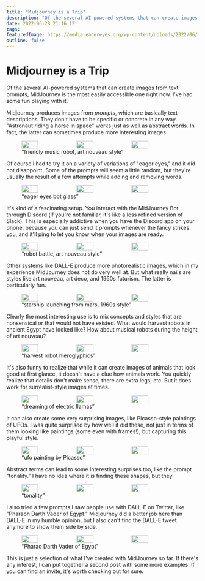 ```yaml
---
title: "Midjourney is a Trip"
description: "Of the several AI-powered systems that can create images from text prompts, MidJourney is the most easily accessible one right now. I've had some fun playing with it."
date: 2022-06-28 21:16:12
tags: 
featuredImage: https://media.eagereyes.org/wp-content/uploads/2022/06/midjourney-teaser.jpg
outline: false
---
```


# Midjourney is a Trip

Of the several AI-powered systems that can create images from text prompts, MidJourney is the most easily accessible one right now. I've had some fun playing with it.

Midjourney produces images from <em>prompts</em>, which are basically text descriptions. They don't have to be specific or concrete in any way. "Astronaut riding a horse in space" works just as well as abstract words. In fact, the latter can sometimes produce more interesting images.

<figure>
<div width="100%" style="display: flex;"><img src="https://media.eagereyes.org/wp-content/uploads/2022/06/e6999b3e-c346-421f-9255-0b0c12c9a554_Robert_Kosara_eagereyes_friendly_music_robot_art_nouveau.jpg" alt="" width="32%" style="margin-right: 2%;"/><img src="https://media.eagereyes.org/wp-content/uploads/2022/06/944afefa-b1da-4734-9e64-2f5be918457c_Robert_Kosara_eagereyes_httpss.mj_.runfsefU7__friendly_music_robot_art_nouveau.jpg" alt="" width="32%" style="margin-right: 2%;"/><img src="https://media.eagereyes.org/wp-content/uploads/2022/06/3f9894e5-c1f3-415e-8134-296650e0322f_Robert_Kosara_eagereyes_friendly_music_robot_art_nouveau.jpg" alt="" width="32%"/></div>
<figcaption>“friendly music robot, art nouveau style”</figcaption>
</figure>

Of course I had to try it on a variety of variations of "eager eyes," and it did not disappoint. Some of the prompts will seem a little random, but they're usually the result of a few attempts while adding and removing words.

<figure><div width="100%" style="display: flex;">
<img src="https://media.eagereyes.org/wp-content/uploads/2022/06/149bc30d-b5ef-40b8-b466-1428d19bbbc0_Robert_Kosara_eagereyes_httpss.mj_.run3MM3UX__eager_eyes_bot_glass.jpg" alt="" width="32%" style="margin-right: 2%;"/>
<img src="https://media.eagereyes.org/wp-content/uploads/2022/06/8f39dc0d-987f-4fb3-a663-20692cc738a8_Robert_Kosara_eagereyes_eager_eyes_bot_glass.jpg" alt="" width="32%" style="margin-right: 2%;"/>
<img src="https://media.eagereyes.org/wp-content/uploads/2022/06/13401094-3b40-468d-89a7-7d9347fa0244_Robert_Kosara_eagereyes_eager_eyes_bot_glass.jpg" alt="" width="32%"/></div>
<figcaption>“eager eyes bot glass”</figcaption>
</figure>

It's kind of a fascinating setup. You interact with the MidJourney Bot through Discord (if you're not familiar, it's like a less refined version of Slack). This is especially addictive when you have the Discord app on your phone, because you can just send it prompts whenever the fancy strikes you, and it'll ping to let you know when your images are ready.

<figure><div width="100%" style="display: flex;">
<img src="https://media.eagereyes.org/wp-content/uploads/2022/06/bbd48771-3ae6-4c7d-829c-f5e03c00a0bd_Robert_Kosara_eagereyes_robot_battle_art_nouveau_style.jpg" alt="" width="32%" style="margin-right: 2%;"/>
<img src="https://media.eagereyes.org/wp-content/uploads/2022/06/71c5618f-348d-4e88-80cc-9cbcb9922beb_Robert_Kosara_eagereyes_robot_battle_art_nouveau_style.jpg" alt="" width="32%" style="margin-right: 2%;"/>
<img src="https://media.eagereyes.org/wp-content/uploads/2022/06/407a6c64-ccfa-444a-b124-6e0b8324319c_Robert_Kosara_eagereyes_httpss.mj_.runUljRB2__robot_battle_art_nouveau_style.jpg" alt="" width="32%"/></div>
<figcaption>“robot battle, art nouveau style”</figcaption>
</figure>

Other systems like DALL-E produce more photorealistic images, which in my experience MidJourney does not do very well at. But what really nails are styles like art nouveau, art deco, and 1960s futurism. The latter is particularly fun.

<figure><div width="100%" style="display: flex;">
<img src="https://media.eagereyes.org/wp-content/uploads/2022/06/da32ddef-1524-4b3d-9777-5ee51e13b967_Robert_Kosara_eagereyes_starship_launching_from_mars_1960s_style.jpg" alt="" width="32%" style="margin-right: 2%;"/>
<img src="https://media.eagereyes.org/wp-content/uploads/2022/06/9f54b3f7-59e2-44a5-bce8-90795536b9f1_Robert_Kosara_eagereyes_starship_launching_from_mars_1960s_style.jpg" alt="" width="32%" style="margin-right: 2%;"/>
<img src="https://media.eagereyes.org/wp-content/uploads/2022/06/7ca5ea23-b6ca-4e95-8935-59885a1179ab_Robert_Kosara_eagereyes_starship_launching_from_mars_1960s_style.jpg" alt="" width="32%"/></div>
<figcaption>“starship launching from mars, 1960s style”</figcaption>
</figure>

Clearly the most interesting use is to mix concepts and styles that are nonsensical or that would not have existed. What would harvest robots in ancient Egypt have looked like? How about musical robots during the height of art nouveau?

<figure><div width="100%" style="display: flex;">
<img src="https://media.eagereyes.org/wp-content/uploads/2022/06/529fad76-4d57-42ab-856d-af3a8f2fe46f_Robert_Kosara_eagereyes_httpss.mj_.runkjUZ22__harvest_robot_hieroglyphics.jpg" alt="" width="32%" style="margin-right: 2%;"/>
<img src="https://media.eagereyes.org/wp-content/uploads/2022/06/39c37378-ce8e-40c5-911c-b8aad926ee77_Robert_Kosara_eagereyes_httpss.mj_.runVnqelO__harvest_robot_hieroglyphics.jpg" alt="" width="32%" style="margin-right: 2%;"/>
<img src="https://media.eagereyes.org/wp-content/uploads/2022/06/8ea760f5-49f3-4aea-ad4a-77ef384ee510_Robert_Kosara_eagereyes_httpss.mj_.run3p1mYC__harvest_robot_hieroglyphics.jpg" alt="" width="32%"/></div>
<figcaption>“harvest robot hieroglyphics”</figcaption>
</figure>

It's also funny to realize that while it can create images of animals that look good at first glance, it doesn't have a clue how animals work. You quickly realize that details don't make sense, there are extra legs, etc. But it does work for surrealist-style images at times.

<figure><div width="100%" style="display: flex;">
<img src="https://media.eagereyes.org/wp-content/uploads/2022/06/df42778f-5d6e-4377-876d-c56a51c66d42_Robert_Kosara_eagereyes_httpss.mj_.runTVjUav__dreaming_of_electric_llamas.jpg" alt="" width="32%" style="margin-right: 2%;"/>
<img src="https://media.eagereyes.org/wp-content/uploads/2022/06/b138d154-4f87-45c0-b18d-c8122ec4f075_Robert_Kosara_eagereyes_dreaming_of_electric_llamas.jpg" alt="" width="32%" style="margin-right: 2%;"/>
<img src="https://media.eagereyes.org/wp-content/uploads/2022/06/ad19d77d-204c-44db-8eba-1f3542106e51_Robert_Kosara_eagereyes_dreaming_of_electric_llamas.jpg" alt="" width="32%"/></div>
<figcaption>“dreaming of electric llamas”</figcaption>
</figure>

It can also create some very surprising images, like Picasso-style paintings of UFOs. I was quite surprised by how well it did these, not just in terms of them looking like paintings (some even with frames!), but capturing this playful style.

<figure><div width="100%" style="display: flex;">
<img src="https://media.eagereyes.org/wp-content/uploads/2022/06/f84005f8-07a1-4064-9cf6-b7c6d4ba49aa_Robert_Kosara_eagereyes_ufo_painting_by_picasso.jpg" alt="" width="32%" style="margin-right: 2%;"/>
<img src="https://media.eagereyes.org/wp-content/uploads/2022/06/8b39834b-7d79-440a-8012-9ec1eb22f8fe_Robert_Kosara_eagereyes_ufo_painting_by_picasso.jpg" alt="" width="32%" style="margin-right: 2%;"/>
<img src="https://media.eagereyes.org/wp-content/uploads/2022/06/2b03adde-5e6c-4822-ae5b-8c82a00ac614_Robert_Kosara_eagereyes_ufo_painting_by_picasso.jpg" alt="" width="32%"/></div>
<figcaption>“ufo painting by Picasso”</figcaption>
</figure>

Abstract terms can lead to some interesting surprises too, like the prompt "tonality." I have no idea where it is finding these shapes, but they 

<figure><div width="100%" style="display: flex;">
<img src="https://media.eagereyes.org/wp-content/uploads/2022/06/a55c0455-f2cc-42a8-bbea-d0d4d0430bfa_Robert_Kosara_eagereyes_tonality.jpg" alt="" width="32%" style="margin-right: 2%;"/>
<img src="https://media.eagereyes.org/wp-content/uploads/2022/06/b99879ed-9694-4e3e-8fa4-e33a6f47963d_Robert_Kosara_eagereyes_tonality.jpg" alt="" width="32%" style="margin-right: 2%;"/>
<img src="https://media.eagereyes.org/wp-content/uploads/2022/06/6a5d2f64-854c-4ec3-b776-cc433c7b5663_Robert_Kosara_eagereyes_tonality.jpg" alt="" width="32%"/></div>
<figcaption>“tonality”</figcaption>
</figure>

I also tried a few prompts I saw people use with DALL-E on Twitter, like "Pharaoh Darth Vader of Egypt." Midjourney did a better job here than DALL-E in my humble opinion, but I also can't find the DALL-E tweet anymore to show them side by side.

<figure><div width="100%" style="display: flex;">
<img src="https://media.eagereyes.org/wp-content/uploads/2022/06/f4a45204-33fd-4469-91b0-498dc8dfd009_Robert_Kosara_eagereyes_pharaoh_darth_vader_of_egypt.jpg" alt="" width="32%" style="margin-right: 2%;"/>
<img src="https://media.eagereyes.org/wp-content/uploads/2022/06/510ee013-03fa-4953-b6be-7232bba3c221_Robert_Kosara_eagereyes_pharaoh_darth_vader_of_egypt.jpg" alt="" width="32%" style="margin-right: 2%;"/>
<img src="https://media.eagereyes.org/wp-content/uploads/2022/06/7665712b-e77d-48ef-a2f4-af77caf2623b_Robert_Kosara_eagereyes_pharaoh_darth_vader_of_egypt.jpg" alt="" width="32%"/></div>
<figcaption>“Pharao Darth Vader of Egypt”</figcaption>
</figure>

This is just a selection of what I've created with MidJourney so far. If there's any interest, I can put together a second post with some more examples. If you can find an invite, it's worth checking out for sure.


<PostedBy />


